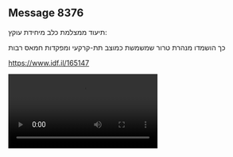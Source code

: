 ## Message 8376

תיעוד ממצלמת כלב מיחידת עוקץ:

כך הושמדו מנהרת טרור שמשמשת כמוצב תת-קרקעי ומפקדות חמאס רבות

https://www.idf.il/165147

![Video](8376/8376_media.mp4)
